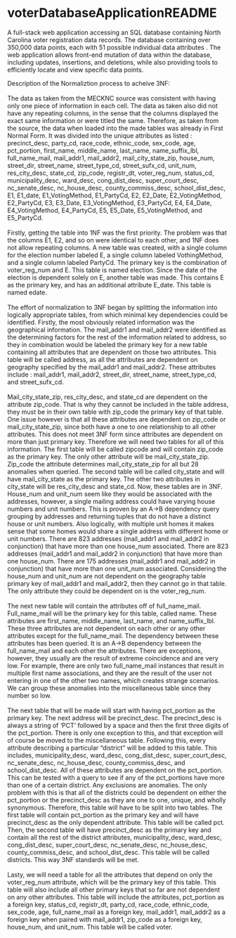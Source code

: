 # voterDatabaseApplicationREADME

A full-stack web application accessing an SQL database containing North Carolina voter registration data records. The database containing over 350,000 data points, each with 51 possible individual data attributes . The web application allows front-end mutation of data within the database, including updates, insertions, and deletions, while also providing tools to efficiently locate and view specific data points.


Description of the Normaliztion process to acheive 3NF:   <br/> <br/> 
	The data as taken from the MECKNC source was consistent with having only one piece of information in each cell. The data as taken also did not have any repeating columns, in the sense that the columns displayed the exact same information or were titled the same. Therefore, as taken from the source, the data when loaded into the made tables was already in First Normal Form. It was divided into the unique attributes as listed : precinct_desc, party_cd, race_code, ethnic_code, sex_code, age, pct_portion, first_name, middle_name, last_name, name_suffix_lbl, full_name_mail, mail_addr1, mail_addr2, mail_city_state_zip, house_num, street_dir, street_name, street_type_cd, street_sufx_cd, unit_num, res_city_desc, state_cd, zip_code, registr_dt, voter_reg_num, status_cd, municipality_desc, ward_desc, cong_dist_desc, super_court_desc, nc_senate_desc, nc_house_desc, county_commiss_desc, school_dist_desc, E1, E1_date, E1_VotingMethod, E1_PartyCd, E2, E2_Date, E2_VotingMethod, E2_PartyCd, E3, E3_Date, E3_VotingMethod, E3_PartyCd, E4, E4_Date, E4_VotingMethod, E4_PartyCd, E5, E5_Date, E5_VotingMethod, and  E5_PartyCd.    <br/> <br/> 
	Firstly, getting the table into 1NF was the first priority. The problem was that the columns E1, E2, and so on were identical to each other, and 1NF does not allow repeating columns. A new table was created, with a single column for the election number labeled E, a single column labeled VothingMethod, and a single column labeled PartyCd. The primary key is the combination of voter_reg_num and E. This table is named election. Since the date of the election is dependent solely on E, another table was made. This contains E as the primary key, and has an additional attribute E_date. This table is named edate.<br/> <br/> 
The effort of normalization to 3NF began by splitting the information into logically appropriate tables, from which minimal key dependencies could be identified. Firstly, the most obviously related information was the geographical information. The mail_addr1 and mail_addr2 were identified as the determining factors for the rest of the information related to address, so they in combination would be labeled the primary key for a new table containing all attributes that are dependent on those two attributes. This table will be called address, as all the attributes are dependent on geography specified by the mail_addr1 and mail_addr2. These attributes include : mail_addr1, mail_addr2, street_dir, street_name, street_type_cd, and street_sufx_cd.<br/> <br/> 
  Mail_city_state_zip, res_city_desc, and state_cd are dependent on the attribute zip_code. That is why they cannot be included in the table address, they must be in their own table with zip_code the primary key of that table. One issue however is that all these attributes are dependent on zip_code or mail_city_state_zip, since both have a one to one relationship to all other attributes. This does not meet 3NF form since attributes are dependent on more than just primary key. 
Therefore we will need two tables for all of this information. The first table will be called zipcode and will contain zip_code as the primary key. The only other attribute will be mail_city_state_zip. Zip_code the attribute determines mail_city_state_zip for all but 28 anomalies when queried. The second table will be called city_state and will have mail_city_state as the primary key. The other two attributes in city_state will be res_city_desc and state_cd. Now, these tables are in 3NF.
House_num and unit_num seem like they would be associated with the addresses, however, a single mailing address could have varying house numbers and unit numbers. This is proven by an A->B dependency query grouping by addresses and returning tuples that do not have a distinct house or unit numbers. Also logically, with multiple unit homes it makes sense that some homes would share a single address with different home or unit numbers. There are 823 addresses (mail_addr1 and mail_addr2 in conjunction) that have more than one house_num associated. There are 823 addresses (mail_addr1 and mail_addr2 in conjunction) that have more than one house_num. There are 175 addresses (mail_addr1 and mail_addr2 in conjunction) that have more than one unit_num associated. Considering the house_num and unit_num are not dependent on the geography table primary key of mail_addr1 and mail_addr2, then they cannot go in that table. The only attribute they could be dependent on is the voter_reg_num. 
  <br/> <br/> The next new table will contain the attributes off of full_name_mail. Full_name_mail will be the primary key for this table, called name. These attributes are first_name, middle_name, last_name, and name_suffix_lbl. These three attributes are not dependent on each other or any other attributes except for the full_name_mail. The dependency between these attributes has been queried. It is an A->B dependency between the full_name_mail and each other the attributes. There are exceptions, however, they usually are the result of extreme coincidence and are very low. For example, there are only two full_name_mail instances that result in multiple first name associations, and they are the result of the user not entering in one of the other two names, which creates strange scenarios. We can group these anomalies into the miscellaneous table since they number so low. <br/> <br/> 
  The next table that will be made will start with having pct_portion as the primary key. The next address will be precinct_desc. The precinct_desc is always a string of ‘PCT’ followed by a space and then the first three digits of the pct_portion. There is only one exception to this, and that exception will of course be moved to the miscellaneous table. Following this, every attribute describing a particular “district” will be added to this table. This includes, municipality_desc, ward_desc, cong_dist_desc, super_court_desc, nc_senate_desc, nc_house_desc, county_commiss_desc, and school_dist_desc. All of these attributes are dependent on the pct_portion. This can be tested with a query to see if any of the pct_portions have more than one of a certain district. Any exclusions are anomalies. The only problem with this is that all of the districts could be dependent on either the pct_portion or the precinct_desc as they are one to one, unique, and wholly synonymous. Therefore, this table will have to be split into two tables. The first table will contain pct_portion as the primary key and will have precinct_desc as the only dependent attribute. This table will be called pct. Then, the second table will have precinct_desc as the primary key and contain all the rest of the district attributes, municipality_desc, ward_desc, cong_dist_desc, super_court_desc, nc_senate_desc, nc_house_desc, county_commiss_desc, and school_dist_desc. This table will be called districts. This way 3NF standards will be met. <br/> <br/> 
  Lasty, we will need a table for all the attributes that depend on only the voter_reg_num attribute, which will be the primary key of this table. This table will also include all other primary keys that so far are not dependent on any other attributes. This table will include the attributes, pct_portion as a foreign key, status_cd, registr_dt, party_cd, race_code, ethnic_code, sex_code, age, full_name_mail as a foreign key, mail_addr1, mail_addr2 as a foreign key when paired with mail_addr1, zip_code as a foreign key, house_num, and unit_num. This table will be called voter.

 
